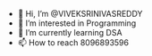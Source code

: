 - 👋 Hi, I’m @VIVEKSRINIVASREDDY
- 👀 I’m interested in Programming
- 🌱 I’m currently learning DSA 
- 📫 How to reach 8096893596

